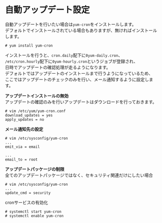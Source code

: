 # 自動アップデート設定
自動アップデートを行いたい場合は`yum-cron`をインストールします。  
デフォルトでインストールされている場合もありますが、無ければインストールします。  

```
# yum install yum-cron
```

インストールを行うと、`cron.daily`配下に`0yum-daily.cron`、  
`/etc/cron.hourly`配下に`0yum-hourly.cron`というジョブが登録され、  
日時でアップデートの確認処理が走るようになります。  
デフォルトではアップデートのインストールまで行うようになっているため、  
ここではアップデートのチェックのみを行い、メール通知するように設定します。  

**アップデートインストールの無効**  
アップデートの確認のみを行いアップデートはダウンロードを行っておきます。  

```
# vim /etc/yum/yum-cron.conf
download_updates = yes
apply_updates = no
```

**メール通知先の設定**  

```
# vim /etc/sysconfig/yum-cron
...
emit_via = email

...
email_to = root
```


**アップデートパッケージの制限**  
全てのアップデートパッケージではなく、セキュリティ関連だけにしたい場合  

```
# vim /etc/sysconfig/yum-cron
...
update_cmd = security
```

cronサービスの有効化  

```
# systemctl start yum-cron
# systemctl enable yum-cron
```
